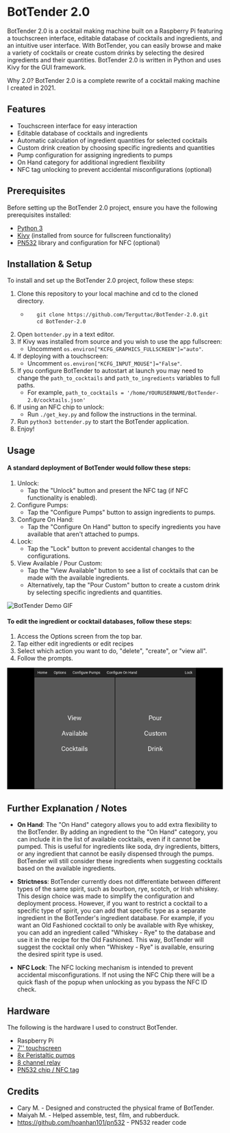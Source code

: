 # BotTender 2.0

BotTender 2.0 is a cocktail making machine built on a Raspberry Pi featuring a touchscreen interface, editable database of cocktails and ingredients, and an intuitive user interface. With BotTender, you can easily browse and make a variety of cocktails or create custom drinks by selecting the desired ingredients and their quantities. BotTender 2.0 is written in Python and uses Kivy for the GUI framework.

Why 2.0? BotTender 2.0 is a complete rewrite of a cocktail making machine I created in 2021.  

## Features

- Touchscreen interface for easy interaction
- Editable database of cocktails and ingredients
- Automatic calculation of ingredient quantities for selected cocktails
- Custom drink creation by choosing specific ingredients and quantities
- Pump configuration for assigning ingredients to pumps
- On Hand category for additional ingredient flexibility
- NFC tag unlocking to prevent accidental misconfigurations (optional)

## Prerequisites

Before setting up the BotTender 2.0 project, ensure you have the following prerequisites installed:

- [Python 3](https://www.python.org/downloads/)
- [Kivy](https://kivy.org/doc/stable/gettingstarted/installation.html#from-source) (installed from source for fullscreen functionality)
- [PN532](https://blog.stigok.com/2017/10/12/setting-up-a-pn532-nfc-module-on-a-raspberry-pi-using-i2c.html) library and configuration for NFC (optional)

## Installation & Setup

To install and set up the BotTender 2.0 project, follow these steps:

1. Clone this repository to your local machine and cd to the cloned directory.
    - ```
         git clone https://github.com/Terguttac/BotTender-2.0.git
         cd BotTender-2.0
      ```
2. Open `bottender.py` in a text editor.
3. If Kivy was installed from source and you wish to use the app fullscreen:
   - Uncomment `os.environ["KCFG_GRAPHICS_FULLSCREEN"]="auto"`.
4. If deploying with a touchscreen:
   - Uncomment `os.environ["KCFG_INPUT_MOUSE"]="False"`.
5. If you configure BotTender to autostart at launch you may need to change the `path_to_cocktails` and `path_to_ingredients` variables to full paths.
   - For example, `path_to_cocktails = '/home/YOURUSERNAME/BotTender-2.0/cocktails.json'`
6. If using an NFC chip to unlock:
   - Run `./get_key.py` and follow the instructions in the terminal.
7. Run `python3 bottender.py` to start the BotTender application.
8. Enjoy!

## Usage

#### A standard deployment of BotTender would follow these steps:

1. Unlock:
   - Tap the "Unlock" button and present the NFC tag (if NFC functionality is enabled).
2. Configure Pumps:
   - Tap the "Configure Pumps" button to assign ingredients to pumps.
3. Configure On Hand:
   - Tap the "Configure On Hand" button to specify ingredients you have available that aren't attached to pumps.
4. Lock:
   - Tap the "Lock" button to prevent accidental changes to the configurations.
5. View Available / Pour Custom:
   - Tap the "View Available" button to see a list of cocktails that can be made with the available ingredients.
   - Alternatively, tap the "Pour Custom" button to create a custom drink by selecting specific ingredients and quantities.

![BotTender Demo GIF](https://github.com/Terguttac/BotTender-2.0/blob/main/gifs/BotTender_demo.gif)


#### To edit the ingredient or cocktail databases, follow these steps:

1. Access the Options screen from the top bar.
2. Tap either edit ingredients or edit recipes
3. Select which action you want to do, "delete", "create", or "view all".
4. Follow the prompts.

![BotTender Drink Creation_GIF](https://github.com/Terguttac/BotTender-2.0/blob/main/gifs/create_demo_drink.gif)

## Further Explanation / Notes

- **On Hand**: The "On Hand" category allows you to add extra flexibility to the BotTender. By adding an ingredient to the "On Hand" category, you can include it in the list of available cocktails, even if it cannot be pumped. This is useful for ingredients like soda, dry ingredients, bitters, or any ingredient that cannot be easily dispensed through the pumps. BotTender will still consider these ingredients when suggesting cocktails based on the available ingredients.

- **Strictness**: BotTender currently does not differentiate between different types of the same spirit, such as bourbon, rye, scotch, or Irish whiskey. This design choice was made to simplify the configuration and deployment process. However, if you want to restrict a cocktail to a specific type of spirit, you can add that specific type as a separate ingredient in the BotTender's ingredient database. For example, if you want an Old Fashioned cocktail to only be available with Rye whiskey, you can add an ingredient called "Whiskey - Rye" to the database and use it in the recipe for the Old Fashioned. This way, BotTender will suggest the cocktail only when "Whiskey - Rye" is available, ensuring the desired spirit type is used.

- **NFC Lock**: The NFC locking mechanism is intended to prevent accidental misconfigurations. If not using the NFC Chip there will be a quick flash of the popup when unlocking as you bypass the NFC ID check.

## Hardware

The following is the hardware I used to construct BotTender.
- Raspberry Pi
- [7'' touchscreen](https://www.amazon.com/Lebula-Touchscreen-Raspberry-1024X600-Capacitive/dp/B07VNX4ZWY/)
- [8x Peristaltic pumps](https://www.amazon.com/dp/B07Q1C3PW2/ref=twister_B07PZ6RXL2?_encoding=UTF8&th=1)
- [8 channel relay](https://www.amazon.com/ELEGOO-Channel-Optocoupler-Compatible-Raspberry/dp/B09ZQRLD95/)
- [PN532 chip / NFC tag](https://www.amazon.com/HiLetgo-Communication-Arduino-Raspberry-Android/dp/B01I1J17LC)

## Credits
- Cary M. - Designed and constructed the physical frame of BotTender.
- Maiyah M. - Helped assemble, test, film, and rubberduck.
- https://github.com/hoanhan101/pn532 - PN532 reader code
